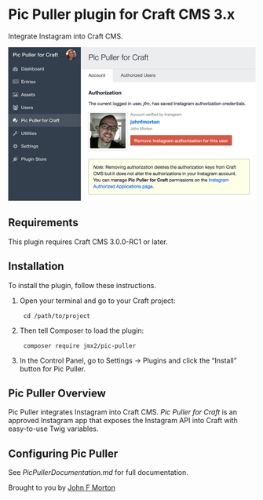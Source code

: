 # Pic Puller plugin for Craft CMS 3.x

Integrate Instagram into Craft CMS.

![Screenshot](resources/img/screenshot.jpg)

## Requirements

This plugin requires Craft CMS 3.0.0-RC1 or later.

## Installation

To install the plugin, follow these instructions.

1. Open your terminal and go to your Craft project:

        cd /path/to/project

2. Then tell Composer to load the plugin:

        composer require jmx2/pic-puller

3. In the Control Panel, go to Settings → Plugins and click the “Install” button for Pic Puller.

## Pic Puller Overview

Pic Puller integrates Instagram into Craft CMS. *Pic Puller for Craft* is an approved Instagram app that exposes the Instagram API into Craft with easy-to-use Twig variables.

## Configuring Pic Puller

See _PicPullerDocumentation.md_ for full documentation.

Brought to you by [John F Morton](https://picpuller.com)
